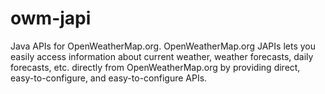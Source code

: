 owm-japi
========

Java APIs for OpenWeatherMap.org. OpenWeatherMap.org JAPIs lets you easily access information about current weather, weather forecasts, daily forecasts, etc. directly from OpenWeatherMap.org by providing direct, easy-to-configure, and easy-to-configure APIs.
